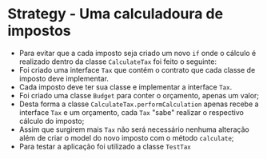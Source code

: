 # Strategy - Uma calculadoura de impostos

- Para evitar que a cada imposto seja criado um novo `if` onde o cálculo é realizado dentro da classe `CalculateTax` foi feito o seguinte:
- Foi criado uma interface `Tax` que contém o contrato que cada classe de imposto deve implementar.
- Cada imposto deve ter sua classe e implementar a interface `Tax`.
- Foi criado uma classe `Budget` para conter o orçamento, apenas um valor;
- Desta forma a classe `CalculateTax.performCalculation` apenas recebe a interface `Tax`
e um orçamento, cada `Tax` "sabe" realizar o respectivo cálculo do imposto;
- Assim que surgirem mais `Tax` não será necessário nenhuma alteração além de criar o model do 
novo imposto com o método `calculate`;
- Para testar a aplicação foi utilizado a classe `TestTax`